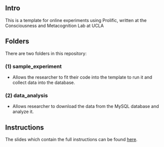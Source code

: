 ## Intro
This is a template for online experiments using Prolific, written at the Consciousness and Metacognition Lab at UCLA
<br>

## Folders
There are two folders in this repository:

### (1) sample_experiment
- Allows the researcher to fit their code into the template to run it and collect data into the database. <br/>

### (2) data_analysis
- Allows researcher to download the data from the MySQL database and analyze it.<br/>

## Instructions
The slides which contain the full instructions can be found [here](https://docs.google.com/presentation/d/18mZBCEg5doVkt9sd07aK_5i3DL1IV8nhwXj5ZRUzafM/edit?usp=sharing).
